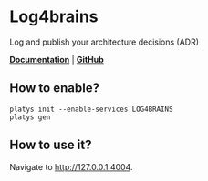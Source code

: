 # Log4brains

Log and publish your architecture decisions (ADR) 

**[Documentation](https://github.com/thomvaill/log4brains)** | **[GitHub](https://github.com/thomvaill/log4brains)**

## How to enable?

```
platys init --enable-services LOG4BRAINS
platys gen
```

## How to use it?

Navigate to <http://127.0.0.1:4004>.


